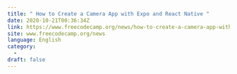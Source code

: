 ```yaml
---
title: " How to Create a Camera App with Expo and React Native "
date: 2020-10-21T00:36:34Z
link: https://www.freecodecamp.org/news/how-to-create-a-camera-app-with-expo-and-react-native/?utm_medium=RSS&utm_source=news.12bit.vn
site: www.freecodecamp.org/news
language: English
category:
  -   
draft: false
---
```

